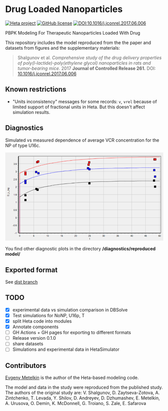 # Drug Loaded Nanoparticles

[![Heta project](https://img.shields.io/badge/%CD%B1-Heta_project-blue)](https://hetalang.github.io/)
[![GitHub license](https://img.shields.io/github/license/insysbio/drug-loaded-nanoparticles.svg)](https://github.com/insysbio/drug-loaded-nanoparticles/blob/master/LICENSE)
[![DOI:10.1016/j.jconrel.2017.06.006](https://zenodo.org/badge/DOI/10.1016/j.jconrel.2017.06.006.svg)](https://doi.org/10.1016/j.jconrel.2017.06.006)

PBPK Modeling For Therapeutic Nanoparticles Loaded With Drug

This repository includes the model reproduced from the the paper and datasets from figures and the supplementary materials:

> Shalgunov et al. _Comprehensive study of the drug delivery properties of poly(l-lactide)-poly(ethylene glycol) nanoparticles in rats and tumor-bearing mice._ 2017 __Journal of Controlled Release 261.__ DOI: [10.1016/j.jconrel.2017.06.006](http://dx.doi.org/10.1016/j.jconrel.2017.06.006)

## Known restrictions

- "Units inconsistency" messages for some records: `v`, `vrel` because of limited support of fractional units in Heta. But this doesn't affect simulation results.

## Diagnostics

Simulated vs measured dependence of average VCR concentration for the NP of type U16c.

![U16c D_L_log](diagnostics/reproduced%20model/U16c%20D_L_log.png)

You find other diagnostic plots in the directory __/diagnostics/reproduced model/__

## Exported format

See [dist branch](https://github.com/insysbio/drug-loaded-nanoparticles/tree/dist)

## TODO

- [x] experimental data vs simulation comparison in DBSolve
- [x] Test simulations for NoNP, U16p, T
- [x] split Heta code into modules
- [x] Annotate components
- [ ] GH Actions + GH pages for exporting to different formats
- [ ] Release version 0.1.0
- [ ] share datasets
- [ ] Simulations and experimental data in HetaSimulator

## Contributors

[Evgeny Metelkin](https://github.com/metelkin) is the author of the Heta-based modeling code.

The model and data in the study were reproduced from the published study.
The authors of the original study are:
V. Shalgunov, D. Zaytseva-Zotova, A. Zintchenko,
T. Levada, Y. Shilov, D. Andreyev,
D. Dzhumashev, E. Metelkin, A. Urusova,
O. Demin, K. McDonnell, G. Troiano,
S. Zale, E. Safarovа


